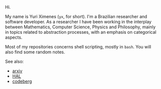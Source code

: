 Hi.

My name is Yuri Ximenes (`yx`, for short). I'm a Brazilian researcher and software developer. As a researcher I have been working in the interplay between Mathematics, Computer Science, Physics and Philosophy, mainly in topics related to abstraction processes, with an emphasis on categorical aspects.

Most of my repositories concerns shell scripting, mostly in `bash`. You will also find some random notes.

See also:

* [arxiv](https://arxiv.org/a/martins_y_1.html)
* [HAL](https://hal.science/search/index/?q=yuri-ximenes-martins&submit=) 
* [codeberg](https://codeberg.org/yxm/math)


